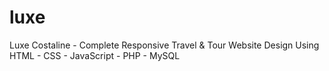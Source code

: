 # luxe
Luxe Costaline - Complete Responsive Travel &amp; Tour Website Design Using HTML - CSS - JavaScript - PHP - MySQL
